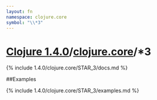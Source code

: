 ```yaml
---
layout: fn
namespace: clojure.core
symbol: "\\*3"
---
```


# [Clojure 1.4.0](../../)/[clojure.core](../)/\*3

{% include 1.4.0/clojure.core/STAR_3/docs.md %}

##Examples

{% include 1.4.0/clojure.core/STAR_3/examples.md %}

